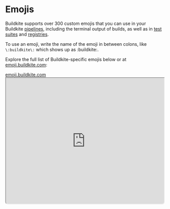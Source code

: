 # Emojis

Buildkite supports over 300 custom emojis that you can use in your Buildkite [pipelines](/docs/pipelines/configure), including the terminal output of builds, as well as in [test suites](/docs/test-engine/test-suites) and [registries](/docs/package-registries/manage-registries).

To use an emoji, write the name of the emoji in between colons, like `\:buildkite\:` which shows up as :buildkite:.

Explore the full list of Buildkite-specific emojis below or at [emoji.buildkite.com](https://emoji.buildkite.com):

<a class="Frameheader" href='https://emoji.buildkite.com' target='_blank'>
  <span class="Frameheader__address">emoji.buildkite.com</span>
</a>
<iframe
  src='https://emoji.buildkite.com'
  allow="fullscreen" crossorigin="anonymous" width="100%" height="400px"
  style="border-radius:0 0 8px 8px;box-sizing: border-box;"
/>

You can also use other emojis, listed from the [Smileys & Emotion](https://github.com/buildkite/emojis?tab=readme-ov-file#smileys--emotion) section onwards of the [Buildkite emojis README in GitHub](https://github.com/buildkite/emojis#heartpurple_heartblue_heartgreen_heartyellow_heart-buildkite-emojis-yellow_heartgreen_heartblue_heartpurple_heartheart), which contains the full list of emojis available to the Buildkite platform.

## Adding custom emojis

Add your own emoji by opening a [pull request](https://github.com/buildkite/emojis#contributing-new-emoji) containing a 64x64 PNG image and a name to the emoji repository.

> 🚧 Buildkite emojis in other tools
> Buildkite loads custom emojis as <a href="https://github.com/buildkite/emojis">images</a>. Other tools, such as GitHub, might not display the images correctly, and will only show the `:text-form:`.

